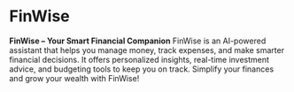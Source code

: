 # FinWise
**FinWise – Your Smart Financial Companion**    FinWise is an AI-powered assistant that helps you manage money, track expenses, and make smarter financial decisions. It offers personalized insights, real-time investment advice, and budgeting tools to keep you on track. Simplify your finances and grow your wealth with FinWise! 
